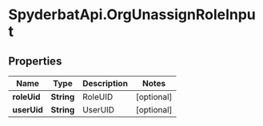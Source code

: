 # SpyderbatApi.OrgUnassignRoleInput

## Properties

Name | Type | Description | Notes
------------ | ------------- | ------------- | -------------
**roleUid** | **String** | RoleUID | [optional] 
**userUid** | **String** | UserUID | [optional] 


